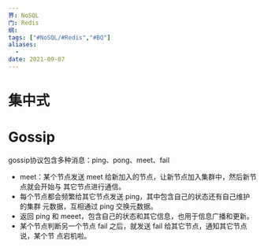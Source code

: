 ```yaml
---
界: NoSQL
门: Redis
纲: 
tags: ["#NoSQL/#Redis","#BQ"]
aliases:
  - 
date: 2021-09-07
---
```


# 集中式
    
# Gossip
gossip协议包含多种消息：ping、pong、meet、fail

-   meet：某个节点发送 meet 给新加⼊的节点，让新节点加⼊集群中，然后新节点就会开始与 其它节点进⾏通信。
-   每个节点都会频繁给其它节点发送 ping，其中包含⾃⼰的状态还有⾃⼰维护的集群 元数据，互相通过 ping 交换元数据。
-   返回 ping 和 meeet，包含⾃⼰的状态和其它信息，也⽤于信息⼴播和更新。
-   某个节点判断另⼀个节点 fail 之后，就发送 fail 给其它节点，通知其它节点说，某个节 点宕机啦。